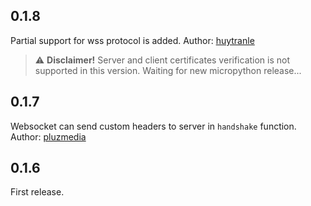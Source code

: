 0.1.8
-----
Partial support for wss protocol is added.
Author: [huytranle](https://github.com/huytranle)
> :warning: **Disclaimer!** Server and client certificates verification
> is not supported in this version.
> Waiting for new micropython release...

0.1.7
-----
Websocket can send custom headers to server in ``handshake`` function. Author: [pluzmedia](https://github.com/pluzmedia)

0.1.6
-----
First release.
